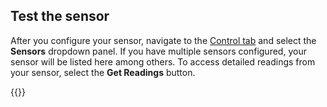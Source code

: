 ## Test the sensor

After you configure your sensor, navigate to the [Control tab](/fleet/machines/#control) and select the **Sensors** dropdown panel.
If you have multiple sensors configured, your sensor will be listed here among others.
To access detailed readings from your sensor, select the **Get Readings** button.

{{<imgproc src="/components/sensor/sensor-control-tab.png" resize="800x" declaredimensions=true alt="The sensor component in the control tab">}}
